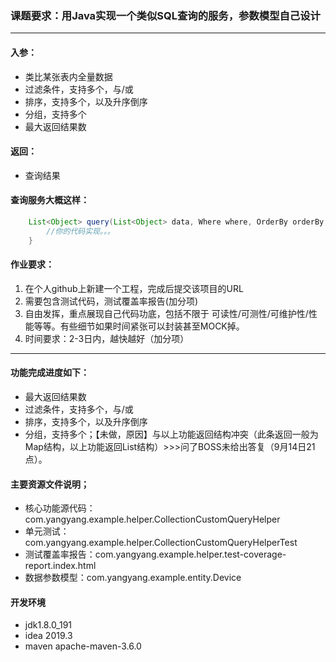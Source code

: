 ### 课题要求：用Java实现一个类似SQL查询的服务，参数模型自己设计
***
 #### 入参：
  - 类比某张表内全量数据
  - 过滤条件，支持多个，与/或
  - 排序，支持多个，以及升序倒序
  - 分组，支持多个
  - 最大返回结果数
  
#### 返回：
  - 查询结果
#### 查询服务大概这样：
```java
    List<Object> query(List<Object> data, Where where, OrderBy orderBy, GroupBy groupBy, Limit limit) {
        //你的代码实现。。。
    }
```

#### 作业要求：
 1. 在个人github上新建一个工程，完成后提交该项目的URL
 2. 需要包含测试代码，测试覆盖率报告(加分项)
 3. 自由发挥，重点展现自己代码功底，包括不限于 可读性/可测性/可维护性/性能等等。有些细节如果时间紧张可以封装甚至MOCK掉。
 4. 时间要求：2-3日内，越快越好（加分项）
***
#### 功能完成进度如下：
- 最大返回结果数
- 过滤条件，支持多个，与/或
- 排序，支持多个，以及升序倒序
- 分组，支持多个；【未做，原因】与以上功能返回结构冲突（此条返回一般为Map结构，以上功能返回List结构）>>>问了BOSS未给出答复（9月14日21点）。
#### 主要资源文件说明；
- 核心功能源代码：com.yangyang.example.helper.CollectionCustomQueryHelper
- 单元测试：com.yangyang.example.helper.CollectionCustomQueryHelperTest
- 测试覆盖率报告：com.yangyang.example.helper.test-coverage-report.index.html
- 数据参数模型：com.yangyang.example.entity.Device
#### 开发环境
- jdk1.8.0_191
- idea 2019.3
- maven apache-maven-3.6.0
